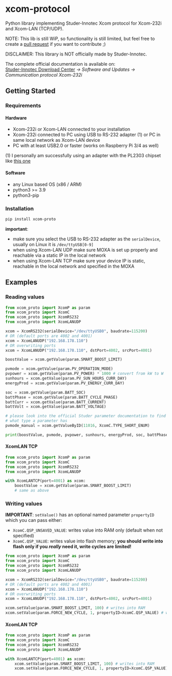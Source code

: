 # xcom-protocol

Python library implementing Studer-Innotec Xcom protocol for Xcom-232i and Xcom-LAN (TCP/UDP).

NOTE: This lib is still WiP, so functionality is still limited, but feel free to create a [pull request](https://github.com/zocker-160/xcom-protocol/pulls) if you want to contribute ;)

DISCLAIMER: This library is NOT officially made by Studer-Innotec.

The complete official documentation is available on: \
[Studer-Innotec Download Center](https://www.studer-innotec.com/en/downloads/) *-> Software and Updates -> Communication protocol Xcom-232i*

## Getting Started

### Requirements

#### Hardware

- Xcom-232i or Xcom-LAN connected to your installation
- Xcom-232i connected to PC using USB to RS-232 adapter (1) or PC in same local network as Xcom-LAN device
- PC with at least USB2.0 or faster (works on Raspberry Pi 3/4 as well)

(1) I personally am successfully using an adapter with the PL2303 chipset like [this one](https://www.amazon.de/dp/B00QUZY4UG)

#### Software

- any Linux based OS (x86 / ARM)
- python3 >= 3.9
- python3-pip

### Installation

```bash
pip install xcom-proto
```

**important**: 
- make sure you select the USB to RS-232 adapter as the `serialDevice`, usually on Linux it is `/dev/ttyUSB[0-9]`
- when using Xcom-LAN UDP make sure MOXA is set up properly and reachable via a static IP in the local network
- when using Xcom-LAN TCP make sure your device IP is static, reachable in the local network and specified in the MOXA

## Examples
### Reading values

```python
from xcom_proto import XcomP as param
from xcom_proto import XcomC
from xcom_proto import XcomRS232
from xcom_proto import XcomLANUDP

xcom = XcomRS232(serialDevice="/dev/ttyUSB0", baudrate=115200)
# OR (default ports are 4002 and 4001)
xcom = XcomLANUDP("192.168.178.110")
# OR overwriting ports
xcom = XcomLANUDP("192.168.178.110", dstPort=4002, srcPort=4001)

boostValue = xcom.getValue(param.SMART_BOOST_LIMIT)

pvmode = xcom.getValue(param.PV_OPERATION_MODE)
pvpower = xcom.getValue(param.PV_POWER) * 1000 # convert from kW to W
sunhours = xcom.getValue(param.PV_SUN_HOURS_CURR_DAY)
energyProd = xcom.getValue(param.PV_ENERGY_CURR_DAY)

soc = xcom.getValue(param.BATT_SOC)
battPhase = xcom.getValue(param.BATT_CYCLE_PHASE)
battCurr = xcom.getValue(param.BATT_CURRENT)
battVolt = xcom.getValue(param.BATT_VOLTAGE)

# please look into the official Studer parameter documentation to find out
# what type a parameter has
pvmode_manual = xcom.getValueByID(11016, XcomC.TYPE_SHORT_ENUM)

print(boostValue, pvmode, pvpower, sunhours, energyProd, soc, battPhase, battCurr, battVolt)
```

#### XcomLAN TCP

```python
from xcom_proto import XcomP as param
from xcom_proto import XcomC
from xcom_proto import XcomRS232
from xcom_proto import XcomLANUDP

with XcomLANTCP(port=4001) as xcom:
    boostValue = xcom.getValue(param.SMART_BOOST_LIMIT)
    # same as above
```


### Writing values

**IMPORTANT**:
`setValue()` has an optional named parameter `propertyID` which you can pass either:

- `XcomC.QSP_UNSAVED_VALUE`: writes value into RAM only (default when not specified)
- `XcomC.QSP_VALUE`: writes value into flash memory; **you should write into flash only if you *really* need it, write cycles are limited!**

```python
from xcom_proto import XcomP as param
from xcom_proto import XcomC
from xcom_proto import XcomRS232
from xcom_proto import XcomLANUDP

xcom = XcomRS232(serialDevice="/dev/ttyUSB0", baudrate=115200)
# OR (default ports are 4002 and 4001)
xcom = XcomLANUDP("192.168.178.110")
# OR overwriting ports
xcom = XcomLANUDP("192.168.178.110", dstPort=4002, srcPort=4001)

xcom.setValue(param.SMART_BOOST_LIMIT, 100) # writes into RAM
xcom.setValue(param.FORCE_NEW_CYCLE, 1, propertyID=XcomC.QSP_VALUE) # writes into flash memory
```

#### XcomLAN TCP

```python
from xcom_proto import XcomP as param
from xcom_proto import XcomC
from xcom_proto import XcomRS232
from xcom_proto import XcomLANUDP

with XcomLANTCP(port=4001) as xcom:
    xcom.setValue(param.SMART_BOOST_LIMIT, 100) # writes into RAM
    xcom.setValue(param.FORCE_NEW_CYCLE, 1, propertyID=XcomC.QSP_VALUE) # writes into flash memory
```
